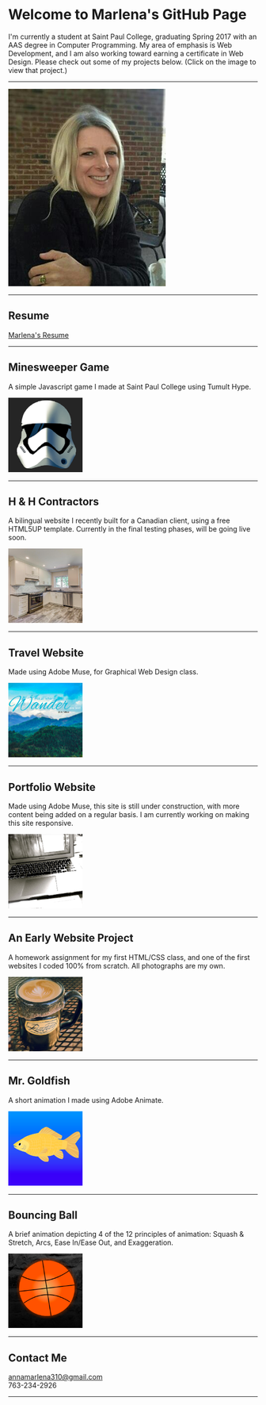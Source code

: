 # Welcome to Marlena's GitHub Page

I'm currently a student at Saint Paul College, graduating Spring 2017 with an AAS degree in Computer Programming. My area of emphasis is Web Development, and I am also working toward earning a certificate in Web Design. Please check out some of my projects below. (Click on the image to view that project.)

<hr>

<img src="headShot.jpg" alt="Marlena headshot" />

<hr>

## Resume

<a href="https://annamarlena.github.io/Resume.pdf">Marlena's Resume</a>

<hr>

## Minesweeper Game
A simple Javascript game I made at Saint Paul College using Tumult Hype.

<a href="https://annamarlena.github.io/Minesweeper/"><img src="flag.png" alt="storm trooper" width="150" height="150" /></a>

<hr>

## H & H Contractors
A bilingual website I recently built for a Canadian client, using a free HTML5UP template. Currently in the final testing phases, will be going live soon.

<a href="https://annamarlena.github.io/HHContractors/"><img src="kitchen.png" alt="kitchen" width="150" height="150" /></a>

<hr>

## Travel Website
Made using Adobe Muse, for Graphical Web Design class.

<a href="http://faketravelsite.businesscatalyst.com"><img src="travel.png" alt="travel image" width="150" height="150" /></a>

<hr>

## Portfolio Website
Made using Adobe Muse, this site is still under construction, with more content being added on a regular basis. 
I am currently working on making this site responsive.

<a href="http://annamarlena.businesscatalyst.com"><img src="portfolio.png" alt="laptop image" width="150" height="150" /></a>

<hr>

## An Early Website Project
A homework assignment for my first HTML/CSS class, and one of the first websites I coded 100% from scratch. 
All photographs are my own. 

<a href="https://annamarlena.github.io/PetiteFranceBistro"><img src="coffee.jpg" alt="coffee" width="150" height="150" /></a>

<hr>

## Mr. Goldfish
A short animation I made using Adobe Animate.

<a href="https://www.youtube.com/watch?v=Ojt1-hhV8xw"><img src="goldfish.png" alt="goldfish" width="150" height="150" /></a>

<hr>

## Bouncing Ball 
A brief animation depicting 4 of the 12 principles of animation: Squash & Stretch, Arcs, Ease In/Ease Out, and Exaggeration.

<a href="https://www.youtube.com/watch?v=9efEvee4CCs"><img src="basketball.png" alt="basketball" width="150" height="150" /></a>

<hr>

## Contact Me

annamarlena310@gmail.com <br>
763-234-2926

<hr>
